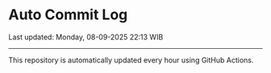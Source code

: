 # Auto Commit Log

Last updated: Monday, 08-09-2025 22:13 WIB

---

This repository is automatically updated every hour using GitHub Actions.
